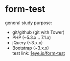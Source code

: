 # form-test
general study purpose:
- git/github (git with Tower)
- PHP (~5.3.x .. 7.1.x)
- jQuery (~3.x.x)
- Bootstrap  (~3.x.x)  
test link: [1eye.io/form-test](http://1eye.io/form-test)
